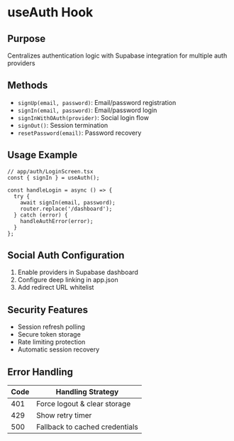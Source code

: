 # useAuth Hook

## Purpose
Centralizes authentication logic with Supabase integration for multiple auth providers

## Methods
- `signUp(email, password)`: Email/password registration
- `signIn(email, password)`: Email/password login
- `signInWithOAuth(provider)`: Social login flow
- `signOut()`: Session termination
- `resetPassword(email)`: Password recovery

## Usage Example
```tsx
// app/auth/LoginScreen.tsx
const { signIn } = useAuth();

const handleLogin = async () => {
  try {
    await signIn(email, password);
    router.replace('/dashboard');
  } catch (error) {
    handleAuthError(error);
  }
};
```

## Social Auth Configuration
1. Enable providers in Supabase dashboard
2. Configure deep linking in app.json
3. Add redirect URL whitelist

## Security Features
- Session refresh polling
- Secure token storage
- Rate limiting protection
- Automatic session recovery

## Error Handling
| Code | Handling Strategy |
|------|-------------------|
| 401 | Force logout & clear storage |
| 429 | Show retry timer |
| 500 | Fallback to cached credentials |